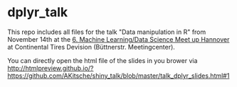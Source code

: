 # dplyr_talk
This repo includes all files for the talk "Data manipulation in R" from November 14th at the [6. Machine Learning/Data Science Meet up Hannover](https://www.meetup.com/de-DE/Hannover-R-User-Group/events/243921294/) at Continental Tires Devision (Büttnerstr. Meetingcenter).

You can directly open the html file of the slides in you brower via http://htmlpreview.github.io/?https://github.com/AKitsche/shiny_talk/blob/master/talk_dplyr_slides.html#1
